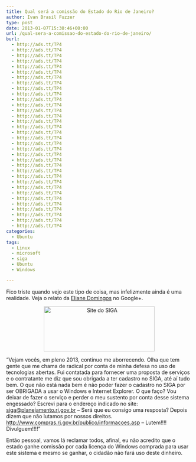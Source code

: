 ```yaml
---
title: Qual será a comissão do Estado do Rio de Janeiro?
author: Ivan Brasil Fuzzer
type: post
date: 2013-01-07T15:30:46+00:00
url: /qual-sera-a-comissao-do-estado-do-rio-de-janeiro/
burl:
  - http://ads.tt/TP4
  - http://ads.tt/TP4
  - http://ads.tt/TP4
  - http://ads.tt/TP4
  - http://ads.tt/TP4
  - http://ads.tt/TP4
  - http://ads.tt/TP4
  - http://ads.tt/TP4
  - http://ads.tt/TP4
  - http://ads.tt/TP4
  - http://ads.tt/TP4
  - http://ads.tt/TP4
  - http://ads.tt/TP4
  - http://ads.tt/TP4
  - http://ads.tt/TP4
  - http://ads.tt/TP4
  - http://ads.tt/TP4
  - http://ads.tt/TP4
  - http://ads.tt/TP4
  - http://ads.tt/TP4
  - http://ads.tt/TP4
  - http://ads.tt/TP4
  - http://ads.tt/TP4
  - http://ads.tt/TP4
  - http://ads.tt/TP4
  - http://ads.tt/TP4
  - http://ads.tt/TP4
  - http://ads.tt/TP4
  - http://ads.tt/TP4
  - http://ads.tt/TP4
  - http://ads.tt/TP4
  - http://ads.tt/TP4
  - http://ads.tt/TP4
  - http://ads.tt/TP4
categories:
  - Ubuntu
tags:
  - Linux
  - microsoft
  - siga
  - Ubuntu
  - Windows

---
```

Fico triste quando vejo este tipo de coisa, mas infelizmente ainda é uma realidade. Veja o relato da <a href="https://plus.google.com/109302841731362777691" target="_blank" rel="nofollow">Eliane Domingos</a> no Google+.

<p style="text-align: center;">
  <a href="http://www.ubuntero.com.br/wp-content/uploads/2013/01/Captura-de-tela-de-2013-01-07-112126.png" rel="lightbox"><img class="size-medium wp-image-4312 aligncenter" title="Site do SIGA" alt="Site do SIGA" src="http://www.ubuntero.com.br/wp-content/uploads/2013/01/Captura-de-tela-de-2013-01-07-112126-300x122.png" width="300" height="122" /></a>
</p>

&#8220;Vejam vocês, em pleno 2013, continuo me aborrecendo. Olha que tem gente que me chama de radical por conta de minha defesa no uso de tecnologias abertas. Fui contatada para fornecer uma proposta de serviços e o contratante me diz que sou obrigada a ter cadastro no SIGA, até aí tudo bem. O que não está nada bem é não poder fazer o cadastro no SIGA por ser OBRIGADA a usar o Windows e Internet Explorer. O que faço? Vou deixar de fazer o serviço e perder o meu sustento por conta desse sistema engessado? Escrevi para o endereço indicado no site: <a href="mailto:siga@planejamento.rj.gov.br" rel="nofollow">siga@planejamento.rj.gov.br</a> &#8211; Será que eu consigo uma resposta? Depois dizem que não lutamos por nossos direitos. <a href="http://www.compras.rj.gov.br/publico/informacoes.asp" target="_blank" rel="nofollow">http://www.compras.rj.gov.br/publico/informacoes.asp</a> &#8211; Lutem!!!! Divulguem!!!!&#8221;

Então pessoal, vamos lá reclamar todos, afinal, eu não acredito que o estado ganhe comissão por cada licença do Windows comprada para usar este sistema e mesmo se ganhar, o cidadão não fará uso deste dinheiro.
